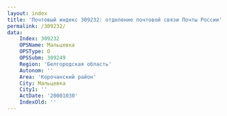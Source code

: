 ```yaml
---
layout: index
title: 'Почтовый индекс 309232: отделение почтовой связи Почты России'
permalink: /309232/
data:
    Index: 309232
    OPSName: Мальцевка
    OPSType: О
    OPSSubm: 309249
    Region: 'Белгородская область'
    Autonom: ''
    Area: 'Корочанский район'
    City: Мальцевка
    City1: ''
    ActDate: '20001030'
    IndexOld: ''
---
```

